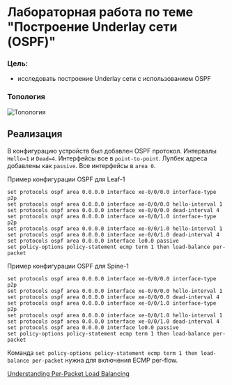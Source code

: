 
# Лабораторная работа по теме "Построение Underlay сети (OSPF)"

### Цель:
- исследовать построение Underlay сети с использованием OSPF

### Топология

![Топология](target_topo.avif "Топология")

## Реализация

В конфигурацию устройств был добавлен OSPF протокол.
Интервалы `Hello=1` и `Dead=4`.
Интерфейсы все в `point-to-point`.
Лупбек адреса добавлены как `passive`.
Все интерфейсы в `area 0`.

Пример конфигурации OSPF для Leaf-1
```
set protocols ospf area 0.0.0.0 interface xe-0/0/0.0 interface-type p2p
set protocols ospf area 0.0.0.0 interface xe-0/0/0.0 hello-interval 1
set protocols ospf area 0.0.0.0 interface xe-0/0/0.0 dead-interval 4
set protocols ospf area 0.0.0.0 interface xe-0/0/1.0 interface-type p2p
set protocols ospf area 0.0.0.0 interface xe-0/0/1.0 hello-interval 1
set protocols ospf area 0.0.0.0 interface xe-0/0/1.0 dead-interval 4
set protocols ospf area 0.0.0.0 interface lo0.0 passive
set policy-options policy-statement ecmp term 1 then load-balance per-packet
```

Пример конфигурации OSPF для Spine-1
```
set protocols ospf area 0.0.0.0 interface xe-0/0/0.0 interface-type p2p
set protocols ospf area 0.0.0.0 interface xe-0/0/0.0 hello-interval 1
set protocols ospf area 0.0.0.0 interface xe-0/0/0.0 dead-interval 4
set protocols ospf area 0.0.0.0 interface xe-0/0/1.0 interface-type p2p
set protocols ospf area 0.0.0.0 interface xe-0/0/1.0 hello-interval 1
set protocols ospf area 0.0.0.0 interface xe-0/0/1.0 dead-interval 4
set protocols ospf area 0.0.0.0 interface lo0.0 passive
set policy-options policy-statement ecmp term 1 then load-balance per-packet
```

Команда `set policy-options policy-statement ecmp term 1 then load-balance per-packet` нужна для включения ECMP per-flow.

[Understanding Per-Packet Load Balancing](https://www.juniper.net/documentation/us/en/software/junos/sampling-forwarding-monitoring/topics/concept/policy-per-packet-load-balancing-overview.html)